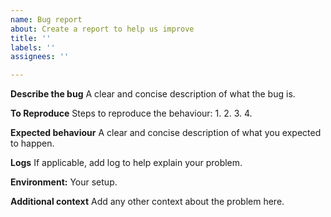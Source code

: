 ```yaml
---
name: Bug report
about: Create a report to help us improve
title: ''
labels: ''
assignees: ''

---
```


**Describe the bug**
A clear and concise description of what the bug is.

**To Reproduce**
Steps to reproduce the behaviour:
1. 
2.
3.
4.

**Expected behaviour**
A clear and concise description of what you expected to happen.

**Logs**
If applicable, add log to help explain your problem.

**Environment:**
Your setup.

**Additional context**
Add any other context about the problem here.
